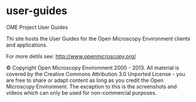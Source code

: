 user-guides
===========

OME Project User Guides

Thi site hosts the User Guides for the Open Microscopy Environment clients and applications.

For more detils see: http://www.openmicroscopy.org/

© Copyright Open Microscopy Environment 2000 - 2013.
All material is covered by the Creative Commons Attribution 3.0 Unported License - you are free to share or adapt content as long as you credit the Open Microscopy Environment. The exception to this is the screenshots and videos which can only be used for non-commercial purposes.
